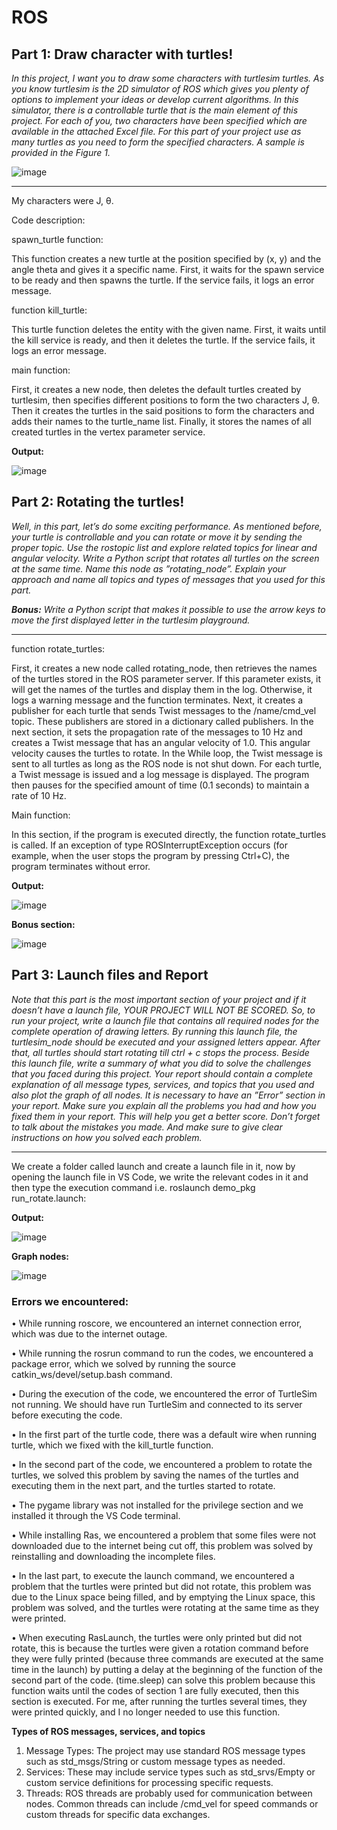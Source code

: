 # ROS
## **Part 1: Draw character with turtles!**
_In this project, I want you to draw some characters with turtlesim turtles. As you know turtlesim is the 2D simulator of ROS which gives you plenty of options to implement your ideas or develop current algorithms. In this simulator, there is a controllable turtle that is the main element of this project._
_For each of you, two characters have been specified which are available in the attached Excel file. For this part of your project use as many turtles as you need to form the specified characters. A sample is provided in the Figure 1._

![image](https://github.com/user-attachments/assets/8be1c52e-b833-4190-902e-3d5f4a03f8a1)

***

My characters were J, θ.

Code description:

spawn_turtle function:

This function creates a new turtle at the position specified by (x, y) and the angle theta and gives it a specific name. First, it waits for the spawn service to be ready and then spawns the turtle. If the service fails, it logs an error message.

function kill_turtle:

This turtle function deletes the entity with the given name. First, it waits until the kill service is ready, and then it deletes the turtle. If the service fails, it logs an error message.

main function:

First, it creates a new node, then deletes the default turtles created by turtlesim, then specifies different positions to form the two characters J, θ.
Then it creates the turtles in the said positions to form the characters and adds their names to the turtle_name list.
Finally, it stores the names of all created turtles in the vertex parameter service.

**Output:**

![image](https://github.com/user-attachments/assets/b468841b-0e2c-4836-80dd-1d28f17bc23c)

## **Part 2: Rotating the turtles!**

_Well, in this part, let’s do some exciting performance. As mentioned before, your turtle is controllable and you can rotate or move it by sending the proper topic. Use the rostopic list and explore related topics for linear and angular velocity. Write a Python script that rotates all turtles on the screen at the same time. Name this node as ”rotating_node”. Explain your approach and name all topics and types of messages that you used for this part._

_**Bonus:**_
_Write a Python script that makes it possible to use the arrow keys to move the first displayed letter in the turtlesim playground._

***

function rotate_turtles:

First, it creates a new node called rotating_node, then retrieves the names of the turtles stored in the ROS parameter server. If this parameter exists, it will get the names of the turtles and display them in the log. Otherwise, it logs a warning message and the function terminates.
Next, it creates a publisher for each turtle that sends Twist messages to the /name/cmd_vel topic. These publishers are stored in a dictionary called publishers.
In the next section, it sets the propagation rate of the messages to 10 Hz and creates a Twist message that has an angular velocity of 1.0. This angular velocity causes the turtles to rotate.
In the While loop, the Twist message is sent to all turtles as long as the ROS node is not shut down. For each turtle, a Twist message is issued and a log message is displayed. The program then pauses for the specified amount of time (0.1 seconds) to maintain a rate of 10 Hz.

Main function:

In this section, if the program is executed directly, the function rotate_turtles is called. If an exception of type ROSInterruptException occurs (for example, when the user stops the program by pressing Ctrl+C), the program terminates without error.

**Output:**

![image](https://github.com/user-attachments/assets/a8df3827-0367-4528-95e9-1b705d6d86e2)

**Bonus section:**

![image](https://github.com/user-attachments/assets/71ed32a2-f3bf-4e65-b51a-92b27b4f8d93)

## **Part 3: Launch files and Report**

_Note that this part is the most important section of your project and if it doesn’t have a launch file, YOUR PROJECT WILL NOT BE SCORED. So, to run your project, write a launch file that contains all required nodes for the complete operation of drawing letters. By running this launch file, the turtlesim_node should be executed and your assigned letters appear. After that, all turtles should start rotating till ctrl + c stops the process. Beside this launch file, write a summary of what you did to solve the challenges that you faced during this project. Your report should contain a complete explanation of all message types, services, and topics that you used and also plot the graph of all nodes. It is necessary to have an ”Error” section in your report. Make sure you explain all the problems you had and how you fixed them in your report. This will help you get a better score. Don’t forget to talk about the mistakes you made. And make sure to give clear instructions on how you solved each problem._

***

We create a folder called launch and create a launch file in it, now by opening the launch file in VS Code, we write the relevant codes in it and then type the execution command i.e. roslaunch demo_pkg run_rotate.launch:

**Output:**

![image](https://github.com/user-attachments/assets/24abe29d-c9c8-4634-926d-6c629f172ca6)

**Graph nodes:**

![image](https://github.com/user-attachments/assets/f18b8651-2db9-4512-a3cb-1a1dbbada782)


### Errors we encountered:

• While running roscore, we encountered an internet connection error, which was due to the internet outage.

• While running the rosrun command to run the codes, we encountered a package error, which we solved by running the source catkin_ws/devel/setup.bash command.

• During the execution of the code, we encountered the error of TurtleSim not running. We should have run TurtleSim and connected to its server before executing the code.

• In the first part of the turtle code, there was a default wire when running turtle, which we fixed with the kill_turtle function.

• In the second part of the code, we encountered a problem to rotate the turtles, we solved this problem by saving the names of the turtles and executing them in the next part, and the turtles started to rotate.

• The pygame library was not installed for the privilege section and we installed it through the VS Code terminal.

• While installing Ras, we encountered a problem that some files were not downloaded due to the internet being cut off, this problem was solved by reinstalling and downloading the incomplete files.

• In the last part, to execute the launch command, we encountered a problem that the turtles were printed but did not rotate, this problem was due to the Linux space being filled, and by emptying the Linux space, this problem was solved, and the turtles were rotating at the same time as they were printed.

• When executing RasLaunch, the turtles were only printed but did not rotate, this is because the turtles were given a rotation command before they were fully printed (because three commands are executed at the same time in the launch) by putting a delay at the beginning of the function of the second part of the code. (time.sleep) can solve this problem because this function waits until the codes of section 1 are fully executed, then this section is executed. For me, after running the turtles several times, they were printed quickly, and I no longer needed to use this function.

**Types of ROS messages, services, and topics**

1. Message Types: The project may use standard ROS message types such as std_msgs/String or custom message types as needed.
2. Services: These may include service types such as std_srvs/Empty or custom service definitions for processing specific requests.
3. Threads: ROS threads are probably used for communication between nodes. Common threads can include /cmd_vel for speed commands or custom threads for specific data exchanges.

